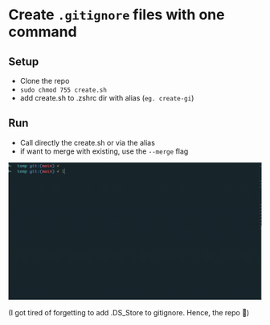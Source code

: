 # Create `.gitignore` files with one command

## Setup

- Clone the repo
- `sudo chmod 755 create.sh`
- add create.sh to .zshrc dir with alias (`eg. create-gi`)

## Run

- Call directly the create.sh or via the alias
- if want to merge with existing, use the `--merge` flag

![Demo](demo.gif)

(I got tired of forgetting to add .DS_Store to gitignore. Hence, the repo 🫡)
